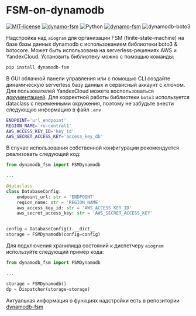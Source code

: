 # FSM-on-dynamodb

<a href="https://opensource.org/license/MIT"><img src="https://img.shields.io/badge/license-MIT-green.svg?logo=mit&logoColor=f5f5f5" alt="MIT-license"></a>
<a href="https://github.com/general-soldatov/FSM-on-dynamodb/"><img src="https://img.shields.io/badge/dynamo-fsm-blue.svg?logo=telegram&logoColor=f5f5f5" alt="dynamo-fsm"></a>
<img src="https://img.shields.io/badge/python-3.9%7C3.10%7C3.11-blue?logo=python&logoColor=f5f5f5" alt="Python" />
<a href="https://github.com/aiogram/aiogram/blob/dev-3.x/"><img src="https://img.shields.io/badge/aiogram-3.10-blue.svg?logo=telegram&logoColor=blue" alt="dynamo-fsm"></a>
<img src="https://img.shields.io/badge/boto3-dynamodb-green.svg?logo=" alt="dynamodb-boto3">

Надстройка над `aiogram` для организации FSM (finite-state-machine) на базе базы данных dynamodb с использованием библиотеки boto3 &amp; botocore. Может быть использована на serverless-решениях AWS и YandexCloud. Установить библиотеку можно с помощью команды:
```bash
pip install dynamodb-fsm
```
В GUI облачной панели управления или с помощью CLI создайте динамическую serverless базу данных и сервисный аккаунт с ключом. Для пользователей YandexCloud можете воспользоваться [документацией](https://yandex.cloud/ru/docs/ydb/quickstart).
Для корректной работы библиотеки `boto3` используется dataclass c переменными окружения, поэтому не забудьте внести следующую информацию в файл `.env`
```BASH
ENDPOINT='url_endpoint'
REGION_NAME='ru-central1'
AWS_ACCESS_KEY_ID='key_id'
AWS_SECRET_ACCESS_KEY='access_key_db'
```
В случае использования собственной конфигурации рекомендуется реализовать следующий код:

```python
from dynamodb_fsm import FSMDynamodb

...

@dataclass
class DatabaseConfig:
    endpoint_url: str = 'ENDPOINT'
    region_name: str = 'REGION_NAME'
    aws_access_key_id: str = 'AWS_ACCESS_KEY_ID'
    aws_secret_access_key: str = 'AWS_SECRET_ACCESS_KEY'


config = DatabaseConfig().__dict__
storage = FSMDynamodb(config=config)
```
Для подключения хранилища состояний к диспетчеру `aiogram` используйте следующий пример кода:

```python
from dynamodb_fsm import FSMDynamodb

...

storage = FSMDynamodb()
dp = Dispatcher(storage=storage)
```

Актуальная информация о функциях надстройки есть в репозитории [dynamodb-fsm](https://github.com/general-soldatov/FSM-on-dynamodb/tree/main)
